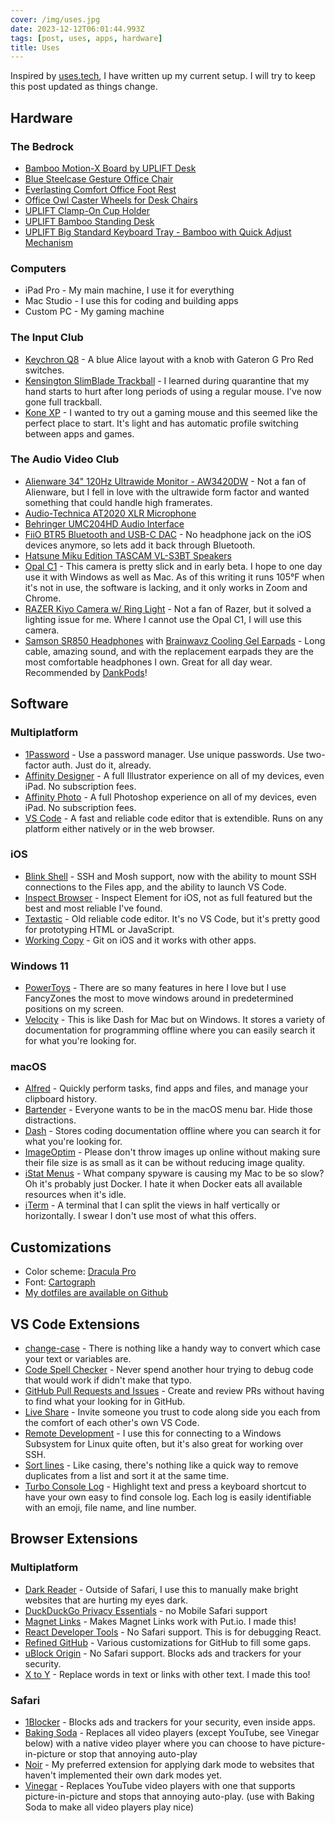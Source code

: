 ```yaml
---
cover: /img/uses.jpg
date: 2023-12-12T06:01:44.993Z
tags: [post, uses, apps, hardware]
title: Uses
---
```

Inspired by [uses.tech](https://uses.tech), I have written up my current setup. I will try to keep this post updated as things change.


## Hardware

### The Bedrock

- [Bamboo Motion-X Board by UPLIFT Desk](https://www.upliftdesk.com/bamboo-motion-x-board-by-uplift-desk/)
- [Blue Steelcase Gesture Office Chair](https://www.steelcase.com/products/office-chairs/gesture/)
- [Everlasting Comfort Office Foot Rest](https://smile.amazon.com/Foot-Rest-Under-Desk-Footstool/dp/B07PGLBCFG)
- [Office Owl Caster Wheels for Desk Chairs](https://smile.amazon.com/gp/product/B08JPXXK4C/)
- [UPLIFT Clamp-On Cup Holder](https://www.upliftdesk.com/clamp-on-cup-holder-by-uplift-desk/)
- [UPLIFT Bamboo Standing Desk](https://www.upliftdesk.com/uplift-v2-bamboo-standing-desk/) 
- [UPLIFT Big Standard Keyboard Tray - Bamboo with Quick Adjust Mechanism](https://www.upliftdesk.com/big-standard-keyboard-bamboo-tray-system-by-uplift-desk/)


### Computers

- iPad Pro - My main machine, I use it for everything
- Mac Studio - I use this for coding and building apps
- Custom PC - My gaming machine


### The Input Club

- [Keychron Q8](https://www.keychron.com/products/keychron-q8-alice-layout-qmk-custom-mechanical-keyboard?variant=40077526859865) - A blue Alice layout with a knob with Gateron G Pro Red switches.
- [Kensington SlimBlade Trackball](https://www.kensington.com/p/products/ergonomic-desk-accessories/ergonomic-input-devices/slimblade-trackball/) - I learned during quarantine that my hand starts to hurt after long periods of using a regular mouse. I've now gone full trackball.
- [Kone XP](https://www.roccat.com/products/kone-xp) - I wanted to try out a gaming mouse and this seemed like the perfect place to start. It's light and has automatic profile switching between apps and games.


### The Audio Video Club

- [Alienware 34" 120Hz Ultrawide Monitor - AW3420DW](https://smile.amazon.com/Alienware-Curved-NVIDIA-Edgelight-Monitor/dp/B07YLGH9Q5) - Not a fan of Alienware, but I fell in love with the ultrawide form factor and wanted something that could handle high framerates.
- [Audio-Technica AT2020 XLR Microphone](https://smile.amazon.com/gp/product/B0006H92QK/)
- [Behringer UMC204HD Audio Interface](https://www.behringer.com/product.html?modelCode=P0BK0)
- [FiiO BTR5 Bluetooth and USB-C DAC](https://www.fiio.com/btr5) - No headphone jack on the iOS devices anymore, so lets add it back through Bluetooth.
- [Hatsune Miku Edition TASCAM VL-S3BT Speakers](https://tascam.com/us/product/vl-s3/)
- [Opal C1](https://opalcamera.com) - This camera is pretty slick and in early beta. I hope to one day use it with Windows as well as Mac. As of this writing it runs 105°F when it's not in use, the software is lacking, and it only works in Zoom and Chrome.
- [RAZER Kiyo Camera w/ Ring Light](https://www.razer.com/streaming-cameras/razer-kiyo) - Not a fan of Razer, but it solved a lighting issue for me. Where I cannot use the Opal C1, I will use this camera.
- [Samson SR850 Headphones](https://smile.amazon.com/Samson-SR850-Semi-Open-Back-Reference-Headphones/dp/B002LBSEQS) with [Brainwavz Cooling Gel Earpads](https://smile.amazon.com/gp/product/B07SBT93R9/) - Long cable, amazing sound, and with the replacement earpads they are the most comfortable headphones I own. Great for all day wear. Recommended by [DankPods](https://www.youtube.com/watch?v=jk-Tybi-ihw 'YouTube Video: The DankPods Headphone Starter Guide.')!


## Software

### Multiplatform

- [1Password](https://1password.com/) - Use a password manager. Use unique passwords. Use two-factor auth. Just do it, already.
- [Affinity Designer](https://affinity.serif.com/en-us/designer/) - A full Illustrator experience on all of my devices, even iPad. No subscription fees.
- [Affinity Photo](https://affinity.serif.com/en-us/photo/) - A full Photoshop experience on all of my devices, even iPad. No subscription fees.
- [VS Code](https://code.visualstudio.com/) - A fast and reliable code editor that is extendible. Runs on any platform either natively or in the web browser.


### iOS

- [Blink Shell](https://blink.sh/) - SSH and Mosh support, now with the ability to mount SSH connections to the Files app, and the ability to launch VS Code.
- [Inspect Browser](https://apps.pdyn.net/inspect/) - Inspect Element for iOS, not as full featured but the best and most reliable I've found.
- [Textastic](https://www.textasticapp.com/) - Old reliable code editor. It's no VS Code, but it's pretty good for prototyping HTML or JavaScript.
- [Working Copy](https://workingcopyapp.com/) - Git on iOS and it works with other apps.


### Windows 11

- [PowerToys](https://github.com/microsoft/PowerToys) - There are so many features in here I love but I use FancyZones the most to move windows around in predetermined positions on my screen.
- [Velocity](https://velocity.silverlakesoftware.com/) - This is like Dash for Mac but on Windows. It stores a variety of documentation for programming offline where you can easily search it for what you're looking for.


### macOS

- [Alfred](https://www.alfredapp.com/) - Quickly perform tasks, find apps and files, and manage your clipboard history.
- [Bartender](https://www.macbartender.com/) - Everyone wants to be in the macOS menu bar. Hide those distractions.
- [Dash](https://kapeli.com/dash) - Stores coding documentation offline where you can search it for what you're looking for.
- [ImageOptim](https://imageoptim.com/mac) - Please don't throw images up online without making sure their file size is as small as it can be without reducing image quality.
- [iStat Menus](https://bjango.com/mac/istatmenus/) - What company spyware is causing my Mac to be so slow? Oh it's probably just Docker. I hate it when Docker eats all available resources when it's idle.
- [iTerm](https://iterm2.com/) - A terminal that I can split the views in half vertically or horizontally. I swear I don't use most of what this offers.


## Customizations

* Color scheme: [Dracula Pro](https://draculatheme.com/pro)
* Font: [Cartograph](https://connary.com/cartograph.html)
* [My dotfiles are available on Github](https://github.com/zicklepop/dotfiles)


## VS Code Extensions

- [change-case](https://marketplace.visualstudio.com/items?itemName=wmaurer.change-case) - There is nothing like a handy way to convert which case your text or variables are. 
- [Code Spell Checker](https://marketplace.visualstudio.com/items?itemName=streetsidesoftware.code-spell-checker) - Never spend another hour trying to debug code that would work if didn't make that typo.
- [GitHub Pull Requests and Issues](https://marketplace.visualstudio.com/items?itemName=GitHub.vscode-pull-request-github) - Create and review PRs without having to find what your looking for in GitHub.
- [Live Share](https://marketplace.visualstudio.com/items?itemName=MS-vsliveshare.vsliveshare) - Invite someone you trust to code along side you each from the comfort of each other's own VS Code.
- [Remote Development](https://marketplace.visualstudio.com/items?itemName=ms-vscode-remote.vscode-remote-extensionpack) - I use this for connecting to a Windows Subsystem for Linux quite often, but it's also great for working over SSH.
- [Sort lines](https://marketplace.visualstudio.com/items?itemName=Tyriar.sort-lines) - Like casing, there's nothing like a quick way to remove duplicates from a list and sort it at the same time.
- [Turbo Console Log](https://marketplace.visualstudio.com/items?itemName=ChakrounAnas.turbo-console-log) - Highlight text and press a keyboard shortcut to have your own easy to find console log. Each log is easily identifiable with an emoji, file name, and line number.


## Browser Extensions

### Multiplatform

- [Dark Reader](https://darkreader.org/) - Outside of Safari, I use this to manually make bright websites that are hurting my eyes dark.
- [DuckDuckGo Privacy Essentials](https://duckduckgo.com/app) - no Mobile Safari support
- [Magnet Links](https://girlfriend.technology/magnet-links/ 'Browser extension Magnet Links') - Makes Magnet Links work with Put.io. I made this!
- [React Developer Tools](https://reactjs.org/docs/optimizing-performance.html#profiling-components-with-the-devtools-profiler) - No Safari support. This is for debugging React.
- [Refined GitHub](https://github.com/refined-github/refined-github) - Various customizations for GitHub to fill some gaps.
- [uBlock Origin](https://ublockorigin.com/) - No Safari support. Blocks ads and trackers for your security.
- [X to Y](https://girlfriend.technology/x-to-y/ 'Browser extension X to Y') - Replace words in text or links with other text. I made this too!


### Safari

- [1Blocker](https://1blocker.com/) - Blocks ads and trackers for your security, even inside apps.
- [Baking Soda](https://andadinosaur.com/launch-baking-soda) - Replaces all video players (except YouTube, see Vinegar below) with a native video player where you can choose to have picture-in-picture or stop that annoying auto-play
- [Noir](https://getnoir.app/) - My preferred extension for applying dark mode to websites that haven't implemented their own dark modes yet.
- [Vinegar](https://andadinosaur.com/launch-vinegar) - Replaces YouTube video players with one that supports picture-in-picture and stops that annoying auto-play. (use with Baking Soda to make all video players play nice)

